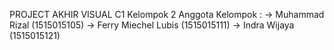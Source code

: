PROJECT AKHIR VISUAL C1 Kelompok 2
Anggota Kelompok :
  -> Muhammad Rizal       (1515015105)
  -> Ferry Miechel Lubis  (1515015111)
  -> Indra Wijaya         (1515015121)
